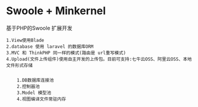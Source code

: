 # Swoole + Minkernel
基于PHP的Swoole 扩展开发
```text
1.View使用Blade
2.database 使用 laravel 的数据库ORM
3.MVC 和 ThinkPHP 同一样的模式(路由是 url重写模式)
4.Upload(文件上传组件)使用自主开发的上传包。目前可支持:七牛云OSS、阿里云OSS、本地文件形式存储
```
###
```text
    1.DB数据库连接池
    2.控制器池
    3.Model 模型池
    4.视图编译文件常驻内存
```
